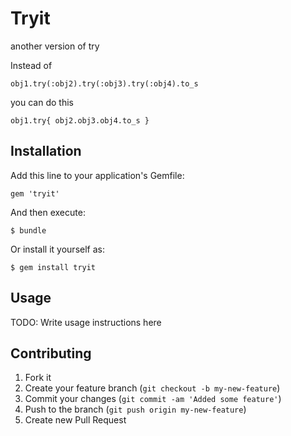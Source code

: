 # Tryit

another version of try

Instead of 

    obj1.try(:obj2).try(:obj3).try(:obj4).to_s

you can do this 

    obj1.try{ obj2.obj3.obj4.to_s }

## Installation

Add this line to your application's Gemfile:

    gem 'tryit'

And then execute:

    $ bundle

Or install it yourself as:

    $ gem install tryit

## Usage

TODO: Write usage instructions here

## Contributing

1. Fork it
2. Create your feature branch (`git checkout -b my-new-feature`)
3. Commit your changes (`git commit -am 'Added some feature'`)
4. Push to the branch (`git push origin my-new-feature`)
5. Create new Pull Request